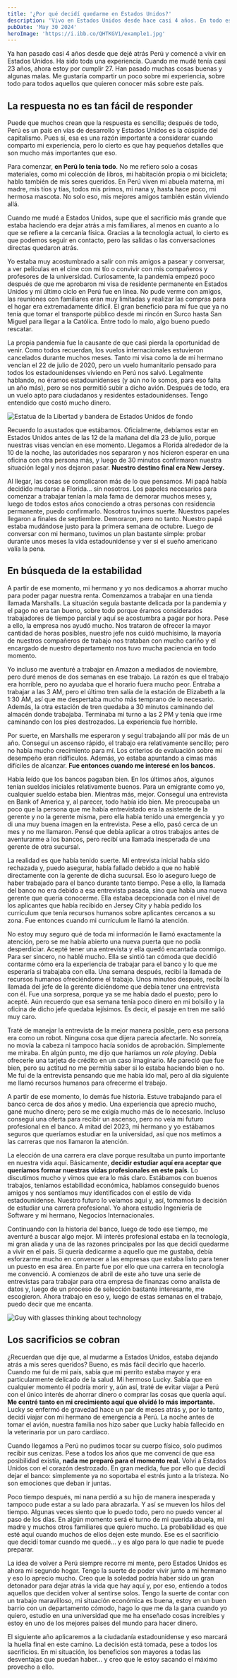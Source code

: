 ```yaml
---
title: '¿Por qué decidí quedarme en Estados Unidos?'
description: 'Vivo en Estados Unidos desde hace casi 4 años. En todo este tiempo, he tenido muchas experiencias. Algunas buenas, otras bastante malas. ¿Qué es lo que me llevó a tomar la decisión de quedarme?'
pubDate: 'May 30 2024'
heroImage: 'https://i.ibb.co/QHTKGV1/example1.jpg'
---
```

<meta property="og:image" content="https://i.ibb.co/QHTKGV1/example1.jpg"/>

Ya han pasado casi 4 años desde que dejé atrás Perú y comencé a vivir en Estados Unidos. Ha sido toda una experiencia. Cuando me mudé tenía casi 23 años, ahora estoy por cumplir 27. Han pasado muchas cosas buenas y algunas malas. Me gustaría compartir un poco sobre mi experiencia, sobre todo para todos aquellos que quieren conocer más sobre este país.

## La respuesta no es tan fácil de responder

Puede que muchos crean que la respuesta es sencilla; después de todo, Perú es un país en vías de desarrollo y Estados Unidos es la cúspide del capitalismo. Pues sí, esa es una razón importante a considerar cuando comparto mi experiencia, pero lo cierto es que hay pequeños detalles que son mucho más importantes que eso.

Para comenzar, **en Perú lo tenía todo**. No me refiero solo a cosas materiales, como mi colección de libros, mi habitación propia o mi bicicleta; hablo también de mis seres queridos. En Perú viven mi abuela materna, mi madre, mis tíos y tías, todos mis primos, mi nana y, hasta hace poco, mi hermosa mascota. No solo eso, mis mejores amigos también están viviendo allá.

Cuando me mudé a Estados Unidos, supe que el sacrificio más grande que estaba haciendo era dejar atrás a mis familiares, al menos en cuanto a lo que se refiere a la cercanía física. Gracias a la tecnología actual, lo cierto es que podemos seguir en contacto, pero las salidas o las conversaciones directas quedaron atrás. 

Yo estaba muy acostumbrado a salir con mis amigos a pasear y conversar, a ver películas en el cine con mi tío o convivir con mis compañeros y profesores de la universidad. Curiosamente, la pandemia empezó poco después de que me aprobaron mi visa de residente permanente en Estados Unidos y mi último ciclo en Perú fue en línea. No pude verme con amigos, las reuniones con familiares eran muy limitadas y realizar las compras para el hogar era extremadamente difícil. El gran beneficio para mí fue que ya no tenía que tomar el transporte público desde mi rincón en Surco hasta San Miguel para llegar a la Católica. Entre todo lo malo, algo bueno puedo rescatar. 

La propia pandemia fue la causante de que casi pierda la oportunidad de venir. Como todos recuerdan, los vuelos internacionales estuvieron cancelados durante muchos meses. Tanto mi visa como la de mi hermano vencían el 22 de julio de 2020, pero un vuelo humanitario pensado para todos los estadounidenses viviendo en Perú nos salvó. Legalmente hablando, no éramos estadounidenses (y aún no lo somos, para eso falta un año más), pero se nos permitió subir a dicho avión. Después de todo, era un vuelo apto para ciudadanos y residentes estadounidenses. Tengo entendido que costó mucho dinero.

![Estatua de la Libertad y bandera de Estados Unidos de fondo](https://i.ibb.co/PwF9vzp/example3.jpg)

Recuerdo lo asustados que estábamos. Oficialmente, debíamos estar en Estados Unidos antes de las 12 de la mañana del día 23 de julio, porque nuestras visas vencían en ese momento. Llegamos a Florida alrededor de la 10 de la noche, las autoridades nos separaron y nos hicieron esperar en una oficina con otra persona más, y luego de 30 minutos confirmaron nuestra situación legal y nos dejaron pasar. **Nuestro destino final era New Jersey.**

Al llegar, las cosas se complicaron más de lo que pensamos. Mi papá había decidido mudarse a Florida... sin nosotros. Los papeles necesarios para comenzar a trabajar tenían la mala fama de demorar muchos meses y, luego de todos estos años conociendo a otras personas con residencia permanente, puedo confirmarlo. Nosotros tuvimos suerte. Nuestros papeles llegaron a finales de septiembre. Demoraron, pero no tanto. Nuestro papá estaba mudándose justo para la primera semana de octubre. Luego de conversar con mi hermano, tuvimos un plan bastante simple: probar durante unos meses la vida estadounidense y ver si el sueño americano valía la pena.

## En búsqueda de la estabilidad

A partir de ese momento, mi hermano y yo nos dedicamos a ahorrar mucho para poder pagar nuestra renta. Comenzamos a trabajar en una tienda llamada Marshalls. La situación seguía bastante delicada por la pandemia y el pago no era tan bueno, sobre todo porque éramos considerados trabajadores de tiempo parcial y aquí se acostumbra a pagar por hora. Pese a ello, la empresa nos ayudó mucho. Nos trataron de ofrecer la mayor cantidad de horas posibles, nuestro jefe nos cuidó muchísimo, la mayoría de nuestros compañeros de trabajo nos trataban con mucho cariño y el encargado de nuestro departamento nos tuvo mucha paciencia en todo momento.

Yo incluso me aventuré a trabajar en Amazon a mediados de noviembre, pero duré menos de dos semanas en ese trabajo. La razón es que el trabajo era horrible, pero no ayudaba que el horario fuera mucho peor. Entraba a trabajar a las 3 AM, pero el último tren salía de la estación de Elizabeth a la 1:30 AM, así que me despertaba mucho más temprano de lo necesario. Además, la otra estación de tren quedaba a 30 minutos caminando del almacén donde trabajaba. Terminaba mi turno a las 2 PM y tenía que irme caminando con los pies destrozados. La experiencia fue horrible.

Por suerte, en Marshalls me esperaron y seguí trabajando allí por más de un año. Conseguí un ascenso rápido, el trabajo era relativamente sencillo; pero no había mucho crecimiento para mí. Los criterios de evaluación sobre mi desempeño eran ridíficulos. Además, yo estaba apuntando a cimas más difíciles de alcanzar. **Fue entonces cuando me interesé en los bancos.**

Había leído que los bancos pagaban bien. En los últimos años, algunos tenían sueldos iniciales relativamente buenos. Para un emigrante como yo, cualquier sueldo estaba bien. Mientras más, mejor. Conseguí una entrevista en Bank of America y, al parecer, todo había ido bien. Me preocupaba un poco que la persona que me había entrevistado era la asistente de la gerente y no la gerente misma, pero ella había tenido una emergencia y yo di una muy buena imagen en la entrevista. Pese a ello, pasó cerca de un mes y no me llamaron. Pensé que debía aplicar a otros trabajos antes de aventurarme a los bancos, pero recibí una llamada inesperada de una gerente de otra sucursal.

La realidad es que había tenido suerte. Mi entrevista inicial había sido rechazada y, puedo asegurar, había fallado debido a que no hablé directamente con la gerente de dicha sucursal. Eso lo aseguro luego de haber trabajado para el banco durante tanto tiempo. Pese a ello, la llamada del banco no era debido a esa entrevista pasada, sino que había una nueva gerente que quería conocerme. Ella estaba decepcionada con el nivel de los aplicantes que había recibido en Jersey City y había pedido los currículum que tenía recursos humanos sobre aplicantes cercanos a su zona. Fue entonces cuando mi currículum le llamó la atención.

No estoy muy seguro qué de toda mi información le llamó exactamente la atención, pero se me había abierto una nueva puerta que no podía desperdiciar. Acepté tener una entrevista y ella quedó encantada conmigo. Para ser sincero, no hablé mucho. Ella se sintió tan cómoda que decidió contarme cómo era la experiencia de trabajar para el banco y lo que me esperaría si trabajaba con ella. Una semana después, recibí la llamada de recursos humanos ofreciéndome el trabajo. Unos minutos después, recibí la llamada del jefe de la gerente diciéndome que debía tener una entrevista con él. Fue una sorpresa, porque ya se me había dado el puesto; pero lo acepté. Aún recuerdo que esa semana tenía poco dinero en mi bolsillo y la oficina de dicho jefe quedaba lejísimos. Es decir, el pasaje en tren me salió muy caro.

Traté de manejar la entrevista de la mejor manera posible, pero esa persona era como un robot. Ninguna cosa que dijera parecía afectarle. No sonreía, no movía la cabeza ni tampoco hacía sonidos de aprobación. Simplemente me miraba. En algún punto, me dijo que haríamos un *role playing*. Debía ofrecerle una tarjeta de crédito en un caso imaginario. Me pareció que fue bien, pero su actitud no me permitía saber si lo estaba haciendo bien o no. Me fui de la entrevista pensando que me había ido mal, pero al día siguiente me llamó recursos humanos para ofrecerme el trabajo. 

A partir de ese momento, lo demás fue historia. Estuve trabajando para el banco cerca de dos años y medio. Una experiencia que aprecio mucho, gané mucho dinero; pero se me exigía mucho más de lo necesario. Incluso conseguí una oferta para recibir un ascenso, pero no veía mi futuro profesional en el banco. A mitad del 2023, mi hermano y yo estábamos seguros que queríamos estudiar en la universidad, así que nos metimos a las carreras que nos llamaron la atención. 

La elección de una carrera era clave porque resultaba un punto importante en nuestra vida aquí. Básicamente, **decidir estudiar aquí era aceptar que queríamos formar nuestras vidas profesionales en este país**. Lo discutimos mucho y vimos que era lo más claro. Estábamos con buenos trabajos, teníamos estabilidad económica, habíamos conseguido buenos amigos y nos sentíamos muy identificados con el estilo de vida estadounidense. Nuestro futuro lo veíamos aquí y, así, tomamos la decisión de estudiar una carrera profesional. Yo ahora estudio Ingeniería de Software y mi hermano, Negocios Internacionales.

Continuando con la historia del banco, luego de todo ese tiempo, me aventuré a buscar algo mejor. Mi interés profesional estaba en la tecnología, mi gran aliada y una de las razones principales por las que decidí quedarme a vivir en el país. Si quería dedicarme a aquello que me gustaba, debía esforzarme mucho en convencer a las empresas que estaba listo para tener un puesto en esa área. En parte fue por ello que una carrera en tecnología me convenció. A comienzos de abril de este año tuve una serie de entrevistas para trabajar para otra empresa de finanzas como analista de datos y, luego de un proceso de selección bastante interesante, me escogieron. Ahora trabajo en eso y, luego de estas semanas en el trabajo, puedo decir que me encanta.

![Guy with glasses thinking about technology](https://i.ibb.co/cTkQYWs/example2.jpg)

## Los sacrificios se cobran

¿Recuerdan que dije que, al mudarme a Estados Unidos, estaba dejando atrás a mis seres queridos? Bueno, es más fácil decirlo que hacerlo. Cuando me fui de mi país, sabía que mi perrito estaba mayor y era particularmente delicado de la salud. Mi hermoso Lucky. Sabía que en cualquier momento él podría morir y, aún así, traté de evitar viajar a Perú con el único interés de ahorrar dinero o comprar las cosas que quería aquí. **Me centré tanto en mi crecimiento aquí que olvidé lo más importante.** Lucky se enfermó de gravedad hace un par de meses atrás y, por lo tanto, decidí viajar con mi hermano de emergencia a Perú. La noche antes de tomar el avión, nuestra familia nos hizo saber que Lucky había fallecido en la veterinaria por un paro cardíaco. 

Cuando llegamos a Perú no pudimos tocar su cuerpo físico, solo pudimos recibir sus cenizas. Pese a todos los años que me convencí de que esa posibilidad existía, **nada me preparó para el momento real.** Volví a Estados Unidos con el corazón destrozado. En gran medida, fue por ello que decidí dejar el banco: simplemente ya no soportaba el estrés junto a la tristeza. No son emociones que deban ir juntas. 

Poco tiempo después, mi nana perdió a su hijo de manera inesperada y tampoco pude estar a su lado para abrazarla. Y así se mueven los hilos del tiempo. Algunas veces siento que lo puedo todo, pero no puedo vencer al paso de los días. En algún momento será el turno de mi querida abuela, mi madre y muchos otros familiares que quiero mucho. La probabilidad es que esté aquí cuando muchos de ellos dejen este mundo. Ese es el sacrificio que decidí tomar cuando me quedé... y es algo para lo que nadie te puede preparar.

La idea de volver a Perú siempre recorre mi mente, pero Estados Unidos es ahora mi segundo hogar. Tengo la suerte de poder vivir junto a mi hermano y eso lo aprecio mucho. Creo que la soledad podría haber sido un gran detonador para dejar atrás la vida que hay aquí y, por eso, entiendo a todos aquellos que deciden volver al sentirse solos. Tengo la suerte de contar con un trabajo maravilloso, mi situación económica es buena, estoy en un buen barrio con un departamento cómodo, hago lo que me da la gana cuando yo quiero, estudio en una universidad que me ha enseñado cosas increíbles y estoy en uno de los mejores países del mundo para hacer dinero.

El siguiente año aplicaremos a la ciudadanía estadounidense y eso marcará la huella final en este camino. La decisión está tomada, pese a todos los sacrificios. En mi situación, los beneficios son mayores a todas las desventajas que puedan haber... y creo que le estoy sacando el máximo provecho a ello. 